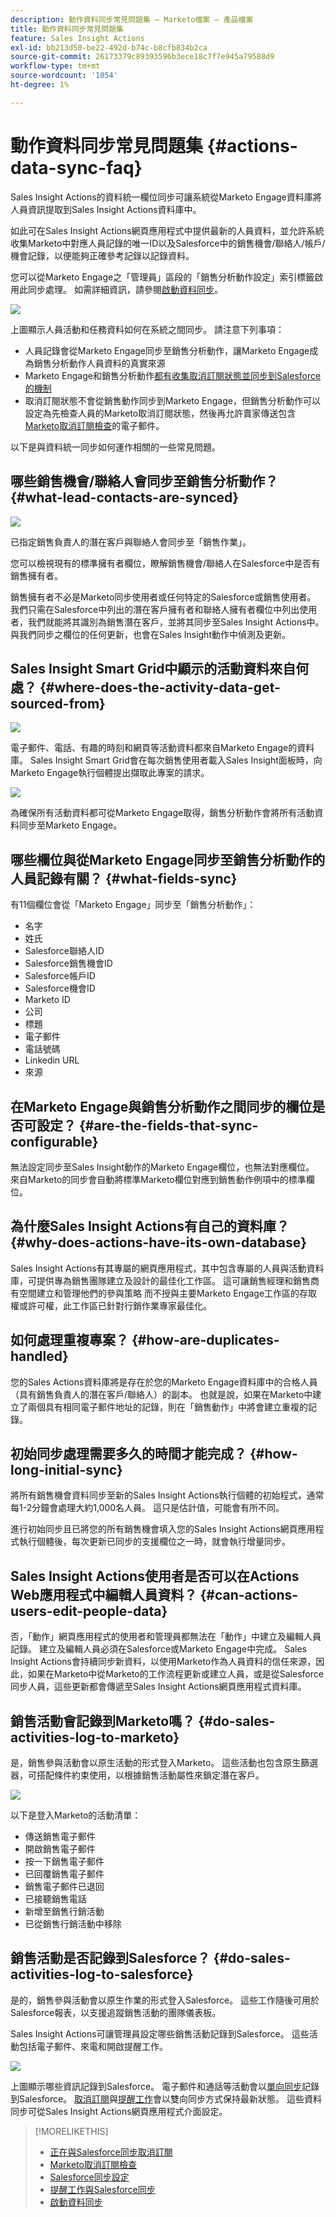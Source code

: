 ```yaml
---
description: 動作資料同步常見問題集 — Marketo檔案 — 產品檔案
title: 動作資料同步常見問題集
feature: Sales Insight Actions
exl-id: bb213d50-be22-492d-b74c-b8cfb834b2ca
source-git-commit: 26173379c89393596b3ece18c7f7e945a79588d9
workflow-type: tm+mt
source-wordcount: '1054'
ht-degree: 1%

---
```


# 動作資料同步常見問題集 {#actions-data-sync-faq}

Sales Insight Actions的資料統一欄位同步可讓系統從Marketo Engage資料庫將人員資訊提取到Sales Insight Actions資料庫中。

如此可在Sales Insight Actions網頁應用程式中提供最新的人員資料，並允許系統收集Marketo中對應人員記錄的唯一ID以及Salesforce中的銷售機會/聯絡人/帳戶/機會記錄，以便能夠正確參考記錄以記錄資料。

您可以從Marketo Engage之「管理員」區段的「銷售分析動作設定」索引標籤啟用此同步處理。 如需詳細資訊，請參閱[啟動資料同步](/help/marketo/product-docs/marketo-sales-insight/actions/getting-started/sales-insight-actions-admin-setup-guide.md#initiate-data-sync)。

![](assets/actions-data-sync-faq-1.png)

上圖顯示人員活動和任務資料如何在系統之間同步。 請注意下列事項：

* 人員記錄會從Marketo Engage同步至銷售分析動作，讓Marketo Engage成為銷售分析動作人員資料的真實來源
* Marketo Engage和銷售分析動作[都有收集取消訂閱狀態並同步到Salesforce的機制](/help/marketo/product-docs/marketo-sales-insight/actions/email/unsubscribes/syncing-unsubscribes-with-salesforce.md)
* 取消訂閱狀態不會從銷售動作同步到Marketo Engage，但銷售分析動作可以設定為先檢查人員的Marketo取消訂閱狀態，然後再允許賣家傳送包含[Marketo取消訂閱檢查](/help/marketo/product-docs/marketo-sales-insight/actions/email/unsubscribes/marketo-unsubscribe-check.md)的電子郵件。

以下是與資料統一同步如何運作相關的一些常見問題。

## 哪些銷售機會/聯絡人會同步至銷售分析動作？ {#what-lead-contacts-are-synced}

![](assets/actions-data-sync-faq-2.png)

已指定銷售負責人的潛在客戶與聯絡人會同步至「銷售作業」。

您可以檢視現有的標準擁有者欄位，瞭解銷售機會/聯絡人在Salesforce中是否有銷售擁有者。

銷售擁有者不必是Marketo同步使用者或任何特定的Salesforce或銷售使用者。 我們只需在Salesforce中列出的潛在客戶擁有者和聯絡人擁有者欄位中列出使用者，我們就能將其識別為銷售潛在客戶，並將其同步至Sales Insight Actions中。 與我們同步之欄位的任何更新，也會在Sales Insight動作中偵測及更新。

## Sales Insight Smart Grid中顯示的活動資料來自何處？ {#where-does-the-activity-data-get-sourced-from}

![](assets/actions-data-sync-faq-3.png)

電子郵件、電話、有趣的時刻和網頁等活動資料都來自Marketo Engage的資料庫。 Sales Insight Smart Grid會在每次銷售使用者載入Sales Insight面板時，向Marketo Engage執行個體提出擷取此專案的請求。

![](assets/actions-data-sync-faq-4.png)

為確保所有活動資料都可從Marketo Engage取得，銷售分析動作會將所有活動資料同步至Marketo Engage。

## 哪些欄位與從Marketo Engage同步至銷售分析動作的人員記錄有關？ {#what-fields-sync}

有11個欄位會從「Marketo Engage」同步至「銷售分析動作」：

* 名字
* 姓氏
* Salesforce聯絡人ID
* Salesforce銷售機會ID
* Salesforce帳戶ID
* Salesforce機會ID
* Marketo ID
* 公司
* 標題
* 電子郵件
* 電話號碼
* Linkedin URL
* 來源

## 在Marketo Engage與銷售分析動作之間同步的欄位是否可設定？ {#are-the-fields-that-sync-configurable}

無法設定同步至Sales Insight動作的Marketo Engage欄位，也無法對應欄位。 來自Marketo的同步會自動將標準Marketo欄位對應到銷售動作例項中的標準欄位。

## 為什麼Sales Insight Actions有自己的資料庫？ {#why-does-actions-have-its-own-database}

Sales Insight Actions有其專屬的網頁應用程式，其中包含專屬的人員與活動資料庫，可提供專為銷售團隊建立及設計的最佳化工作區。 這可讓銷售經理和銷售商有空間建立和管理他們的參與策略   而不授與主要Marketo Engage工作區的存取權或許可權，此工作區已針對行銷作業專家最佳化。

## 如何處理重複專案？ {#how-are-duplicates-handled}

您的Sales Actions資料庫將是存在於您的Marketo Engage資料庫中的合格人員（具有銷售負責人的潛在客戶/聯絡人）的副本。 也就是說，如果在Marketo中建立了兩個具有相同電子郵件地址的記錄，則在「銷售動作」中將會建立重複的記錄。

## 初始同步處理需要多久的時間才能完成？ {#how-long-initial-sync}

將所有銷售機會資料同步至新的Sales Insight Actions執行個體的初始程式，通常每1-2分鐘會處理大約1,000名人員。 這只是估計值，可能會有所不同。

進行初始同步且已將您的所有銷售機會填入您的Sales Insight Actions網頁應用程式執行個體後，每次更新已同步的支援欄位之一時，就會執行增量同步。

## Sales Insight Actions使用者是否可以在Actions Web應用程式中編輯人員資料？ {#can-actions-users-edit-people-data}

否，「動作」網頁應用程式的使用者和管理員都無法在「動作」中建立及編輯人員記錄。 建立及編輯人員必須在Salesforce或Marketo Engage中完成。 Sales Insight Actions會持續同步新資料，以使用Marketo作為人員資料的信任來源，因此，如果在Marketo中從Marketo的工作流程更新或建立人員，或是從Salesforce同步人員，這些更新都會傳遞至Sales Insight Actions網頁應用程式資料庫。

## 銷售活動會記錄到Marketo嗎？ {#do-sales-activities-log-to-marketo}

是，銷售參與活動會以原生活動的形式登入Marketo。 這些活動也包含原生篩選器，可搭配條件約束使用，以根據銷售活動屬性來鎖定潛在客戶。

![](assets/actions-data-sync-faq-5.png)

以下是登入Marketo的活動清單：

* 傳送銷售電子郵件
* 開啟銷售電子郵件
* 按一下銷售電子郵件
* 已回覆銷售電子郵件
* 銷售電子郵件已退回
* 已接聽銷售電話
* 新增至銷售行銷活動
* 已從銷售行銷活動中移除

## 銷售活動是否記錄到Salesforce？ {#do-sales-activities-log-to-salesforce}

是的，銷售參與活動會以原生作業的形式登入Salesforce。 這些工作隨後可用於Salesforce報表，以支援追蹤銷售活動的團隊儀表板。

Sales Insight Actions可讓管理員設定哪些銷售活動記錄到Salesforce。 這些活動包括電子郵件、來電和開啟提醒工作。

![](assets/actions-data-sync-faq-6.png)

上圖顯示哪些資訊記錄到Salesforce。 電子郵件和通話等活動會以[單向同步](/help/marketo/product-docs/marketo-sales-insight/actions/crm/salesforce-integration/salesforce-sync-settings.md)記錄到Salesforce。 [取消訂閱](/help/marketo/product-docs/marketo-sales-insight/actions/email/unsubscribes/syncing-unsubscribes-with-salesforce.md)與[提醒工作](/help/marketo/product-docs/marketo-sales-insight/actions/tasks/reminder-task-sync-with-salesforce.md)會以雙向同步方式保持最新狀態。 這些資料同步可從Sales Insight Actions網頁應用程式介面設定。

>[!MORELIKETHIS]
>
>* [正在與Salesforce同步取消訂閱](/help/marketo/product-docs/marketo-sales-insight/actions/email/unsubscribes/syncing-unsubscribes-with-salesforce.md)
>* [Marketo取消訂閱檢查](/help/marketo/product-docs/marketo-sales-insight/actions/email/unsubscribes/marketo-unsubscribe-check.md)
>* [Salesforce同步設定](/help/marketo/product-docs/marketo-sales-insight/actions/crm/salesforce-integration/salesforce-sync-settings.md)
>* [提醒工作與Salesforce同步](/help/marketo/product-docs/marketo-sales-insight/actions/tasks/reminder-task-sync-with-salesforce.md)
>* [啟動資料同步](/help/marketo/product-docs/marketo-sales-insight/actions/getting-started/sales-insight-actions-admin-setup-guide.md#initiate-data-sync)

